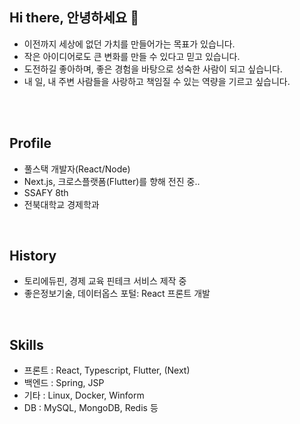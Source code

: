 ## Hi there, 안녕하세요 👋
- 이전까지 세상에 없던 가치를 만들어가는 목표가 있습니다.
- 작은 아이디어로도 큰 변화를 만들 수 있다고 믿고 있습니다.
- 도전하길 좋아하며, 좋은 경험을 바탕으로 성숙한 사람이 되고 싶습니다.
- 내 일, 내 주변 사람들을 사랑하고 책임질 수 있는 역량을 기르고 싶습니다.

<br />
<br />

## Profile
- 풀스택 개발자(React/Node)
- Next.js, 크로스플랫폼(Flutter)를 향해 전진 중..
- SSAFY 8th 
- 전북대학교 경제학과

<br />

## History
- 토리에듀핀, 경제 교육 핀테크 서비스 제작 중
- 좋은정보기술, 데이터옵스 포털: React 프론트 개발

<br />

## Skills
- 프론트 : React, Typescript, Flutter, (Next) 
- 백엔드 : Spring, JSP
- 기타 : Linux, Docker, Winform
- DB : MySQL, MongoDB, Redis 등  

<!--
**gmkim716/gmkim716** is a ✨ _special_ ✨ repository because its `README.md` (this file) appears on your GitHub profile.

Here are some ideas to get you started:

- 🔭 I’m currently working on ...
- 🌱 I’m currently learning ...
- 👯 I’m looking to collaborate on ...
- 🤔 I’m looking for help with ...
- 💬 Ask me about ...
- 📫 How to reach me: ...
- 😄 Pronouns: ...
- ⚡ Fun fact: ...
-->
